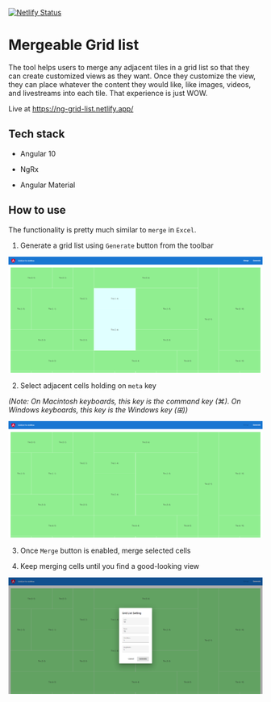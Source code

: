 [![Netlify Status](https://api.netlify.com/api/v1/badges/0edc416e-7e09-46b9-b9b1-9f3c50d92604/deploy-status)](https://app.netlify.com/sites/ng-grid-list/deploys)

# Mergeable Grid list

The tool helps users to merge any adjacent tiles in a grid list so that they can create customized views as they want. Once they customize the view, they can place whatever the content they would like, like images, videos, and livestreams into each tile. That experience is just WOW.

Live at https://ng-grid-list.netlify.app/

## Tech stack

- Angular 10

- NgRx

- Angular Material

## How to use

The functionality is pretty much similar to `merge` in `Excel`.

1. Generate a grid list using `Generate` button from the toolbar

  ![Preview Movie](src/screenshots/screen1.png)

2. Select adjacent cells holding on `meta` key

  _(Note: On Macintosh keyboards, this key is the command key (⌘). On Windows keyboards, this key is the Windows key (⊞))_
  
![Preview Movie](src/screenshots/screen2.png)

3. Once `Merge` button is enabled, merge selected cells

4. Keep merging cells until you find a good-looking view
  
  ![Preview Movie](src/screenshots/screen3.png)
